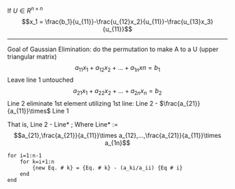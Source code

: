 If $U\in R^{n\times n}$ 
$$x_1 = \frac{b_1}{u_{11}}-\frac{u_{12}x_2}{u_{11}}-\frac{u_{13}x_3}{u_{11}}$$

---

Goal of Gaussian Elimination: do the permutation to make A to a U (upper triangular matrix)
$$a_{11}x_1+a_{12}x_2+...+a_{1n}xn=b_1$$
Leave line 1 untouched
$$a_{21}x_1+a_{22}x_2+...+a_{2n}x_n=b_2$$
Line 2 eliminate 1st element utilizing 1st line: Line 2 - $\frac{a_{21}}{a_{11}}\times$ Line 1

That is,
Line 2 - Line* ; Where Line* := 
$$a_{21},\frac{a_{21}}{a_{11}}\times a_{12},...,\frac{a_{21}}{a_{11}}\times a_{1n}$$
```
for i=1:n-1
	for k=i+1:n
		{new Eq. # k} = {Eq. # k} - (a_ki/a_ii) {Eq # i}
	end
end
```